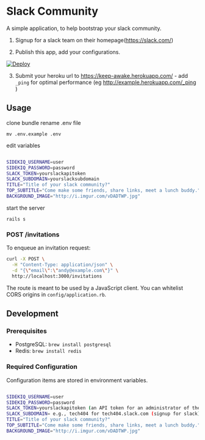 # Slack Community

A simple application, to help bootstrap your slack community.

1. Signup for a slack team on their homepage(https://slack.com/)


2. Publish this app, add your configurations.

[![Deploy](https://www.herokucdn.com/deploy/button.png)](https://heroku.com/deploy)


3. Submit your heroku url to https://keep-awake.herokuapp.com/ - add `_ping` for optimal performance (eg http://example.herokuapp.com/_ping )


## Usage

clone
bundle
rename .env file

`mv .env.example .env`

edit variables

```bash

SIDEKIQ_USERNAME=user
SIDEKIQ_PASSWORD=password
SLACK_TOKEN=yourslackapitoken
SLACK_SUBDOMAIN=yourslacksubdomain
TITLE="Title of your slack community?"
TOP_SUBTITLE="Come make some friends, share links, meet a lunch buddy."
BACKGROUND_IMAGE="http://i.imgur.com/vDADTWP.jpg"

```

start the server

`rails s`

### POST /invitations

To enqueue an invitation request:

```bash
curl -X POST \
  -H "Content-Type: application/json" \
  -d "{\"email\":\"andy@example.com\"}" \
  http://localhost:3000/invitations
```

The route is meant to be used by a JavaScript client. You can whitelist CORS origins in `config/application.rb`.

## Development

### Prerequisites

* PostgreSQL: `brew install postgresql`
* Redis: `brew install redis`

### Required Configuration

Configuration items are stored in environment variables.

```bash

SIDEKIQ_USERNAME=user
SIDEKIQ_PASSWORD=password
SLACK_TOKEN=yourslackapitoken (an API token for an administrator of the organization from: https://api.slack.com/web)
SLACK_SUBDOMAIN= e.g., tech404 for tech404.slack.com (signup for slack)
TITLE="Title of your slack community?"
TOP_SUBTITLE="Come make some friends, share links, meet a lunch buddy."
BACKGROUND_IMAGE="http://i.imgur.com/vDADTWP.jpg"

```
